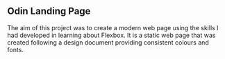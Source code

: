 Odin Landing Page
-----------------

The aim of this project was to create a modern web page using the skills I had developed in learning about Flexbox. It is a static web page that was created following a design document providing consistent colours and fonts.
